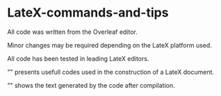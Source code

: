 # LateX-commands-and-tips
All code was written from the Overleaf editor.

Minor changes may be required depending on the LateX platform used. 

All code has been tested in leading LateX editors.

"" presents usefull codes used in the construction of a LateX document. 

"" shows the text generated by the code after compilation.
